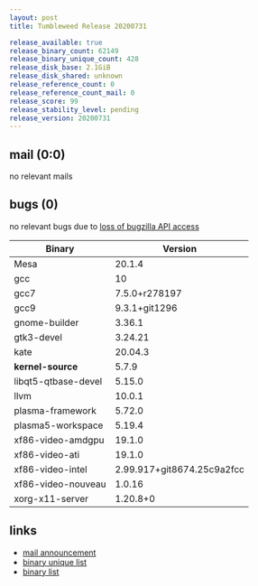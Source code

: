 ```yaml
---
layout: post
title: Tumbleweed Release 20200731

release_available: true
release_binary_count: 62149
release_binary_unique_count: 428
release_disk_base: 2.1GiB
release_disk_shared: unknown
release_reference_count: 0
release_reference_count_mail: 0
release_score: 99
release_stability_level: pending
release_version: 20200731
---
```


## mail (0:0)

no relevant mails

## bugs (0)

<!--more-->

no relevant bugs due to [loss of bugzilla API access](https://bugzilla.opensuse.org/show_bug.cgi?id=1157722)

Binary | Version
--- | ---
Mesa | 20.1.4
gcc | 10
gcc7 | 7.5.0+r278197
gcc9 | 9.3.1+git1296
gnome-builder | 3.36.1
gtk3-devel | 3.24.21
kate | 20.04.3
**kernel-source** | 5.7.9
libqt5-qtbase-devel | 5.15.0
llvm | 10.0.1
plasma-framework | 5.72.0
plasma5-workspace | 5.19.4
xf86-video-amdgpu | 19.1.0
xf86-video-ati | 19.1.0
xf86-video-intel | 2.99.917+git8674.25c9a2fcc
xf86-video-nouveau | 1.0.16
xorg-x11-server | 1.20.8+0

## links

- [mail announcement](https://lists.opensuse.org/opensuse-factory/2020-08/msg00003.html)
- [binary unique list](http://download.opensuse.org/history/20200731/rpm.unique.list)
- [binary list](http://download.opensuse.org/history/20200731/rpm.list)
